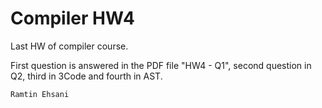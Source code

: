 # Compiler HW4

Last HW of compiler course.

First question is answered in the PDF file "HW4 - Q1", second question in Q2, third in 3Code and fourth in AST.

`Ramtin Ehsani`

